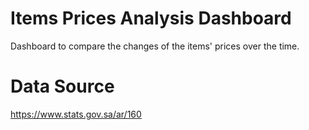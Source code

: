 # Items Prices Analysis Dashboard
Dashboard to compare the changes of the items' prices over the time.
# Data Source
https://www.stats.gov.sa/ar/160


